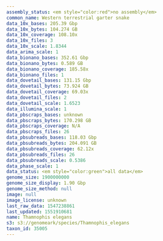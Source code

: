 ```yaml
---
assembly_status: <em style="color:red">no assembly</em>
common_name: Western terrestrial garter snake
data_10x_bases: 205.39 Gbp
data_10x_bytes: 104.274 GB
data_10x_coverage: 108.10x
data_10x_files: 3
data_10x_scale: 1.8344
data_arima_scale: 1
data_bionano_bases: 352.61 Gbp
data_bionano_bytes: 0.589 GB
data_bionano_coverage: 185.58x
data_bionano_files: 1
data_dovetail_bases: 131.15 Gbp
data_dovetail_bytes: 73.924 GB
data_dovetail_coverage: 69.03x
data_dovetail_files: 2
data_dovetail_scale: 1.6523
data_illumina_scale: 1
data_pbscraps_bases: unknown
data_pbscraps_bytes: 170.298 GB
data_pbscraps_coverage: N/A
data_pbscraps_files: 26
data_pbsubreads_bases: 118.03 Gbp
data_pbsubreads_bytes: 204.091 GB
data_pbsubreads_coverage: 62.12x
data_pbsubreads_files: 26
data_pbsubreads_scale: 0.5386
data_phase_scale: 1
data_status: <em style="color:green">all data</em>
genome_size: 1900000000
genome_size_display: 1.90 Gbp
genome_size_method: null
image: null
image_license: unknown
last_raw_data: 1547238861
last_updated: 1551910681
name: Thamnophis elegans
s3: s3://genomeark/species/Thamnophis_elegans
taxon_id: 35005
---
```


